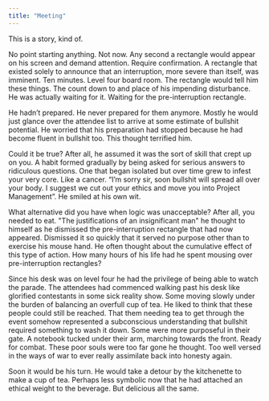 ```yaml
---
title: "Meeting"
---
```


This is a story, kind of.

No point starting anything. Not now. Any second a rectangle would appear on his screen and demand attention. Require confirmation. A rectangle that existed solely to announce that an interruption, more severe than itself, was imminent. Ten minutes. Level four board room. The rectangle would tell him these things. The count down to and place of his impending disturbance. He was actually waiting for it. Waiting for the pre-interruption rectangle.

He hadn’t prepared. He never prepared for them anymore. Mostly he would just glance over the attendee list to arrive at some estimate of bullshit potential. He worried that his preparation had stopped because he had become fluent in bullshit too. This thought terrified him.

Could it be true? After all, he assumed it was the sort of skill that crept up on you. A habit formed gradually by being asked for serious answers to ridiculous questions. One that began isolated but over time grew to infest your very core. Like a cancer. “I’m sorry sir, soon bullshit will spread all over your body. I suggest we cut out your ethics and move you into Project Management”. He smiled at his own wit.

What alternative did you have when logic was unacceptable? After all, you needed to eat. "The justifications of an insignificant man" he thought to himself as he dismissed the pre-interruption rectangle that had now appeared. Dismissed it so quickly that it served no purpose other than to exercise his mouse hand. He often thought about the cumulative effect of this type of action. How many hours of his life had he spent mousing over pre-interruption rectangles?

Since his desk was on level four he had the privilege of being able to watch the parade. The attendees had commenced walking past his desk like glorified contestants in some sick reality show. Some moving slowly under the burden of balancing an overfull cup of tea. He liked to think that these people could still be reached. That them needing tea to get through the event somehow represented a subconscious understanding that bullshit required something to wash it down. Some were more purposeful in their gate. A notebook tucked under their arm, marching towards the front. Ready for combat. These poor souls were too far gone he thought. Too well versed in the ways of war to ever really assimilate back into honesty again.

Soon it would be his turn. He would take a detour by the kitchenette to make a cup of tea. Perhaps less symbolic now that he had attached an ethical weight to the beverage. But delicious all the same.
